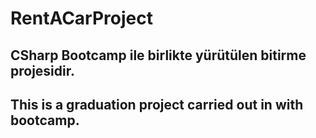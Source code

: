 # RentACarProject
## CSharp Bootcamp ile birlikte yürütülen bitirme projesidir.
## This is a graduation project carried out in with bootcamp.
